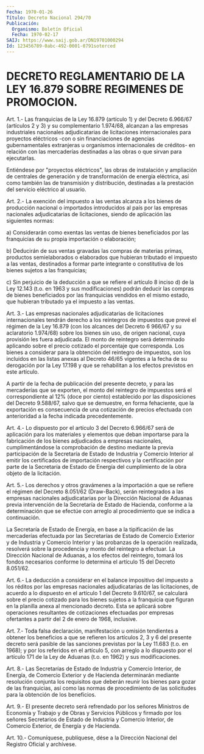 ```yaml
---
Fecha: 1970-01-26
Título: Decreto Nacional 294/70
Publicación:
  Organismo: Boletín Oficial
  Fecha: 1970-02-17
SAIJ: https://www.saij.gob.ar/DN19701000294
Id: 123456789-0abc-492-0001-0791soterced
---
```

# DECRETO REGLAMENTARIO DE LA LEY 16.879 SOBRE REGIMENES DE PROMOCION.

<a id="1"></a>
Art.  1.-  Las franquicias de la Ley 16.879 (artículo 1) y del Decreto 6.966/67  (artículos  2  y 3) y su complementario 1.974/68, alcanzan a las empresas industriales  nacionales  adjudicatarias de licitaciones internacionales para proyectos eléctricos  -con  o sin financiaciones    de    agencias    gubernamentales  extranjeras  u organismos  internacionales  de  créditos-   en  relación  con  las mercaderías destinadas a las obras o que sirvan  para  ejecutarlas.

Entiéndese  por "proyectos eléctricos", las obras de instalación  y ampliación de  centrales  de  generación  y  de  transformación  de energía    eléctrica,   así  como  también  las  de  transmisión  y distribución, destinadas  a la prestación del servicio eléctrico al usuario.

<a id="2"></a>
Art.  2.-  La exención del impuesto a las ventas alcanza a los bienes de producción  nacional  o  importados  introducidos al país por las empresas nacionales adjudicatarias de licitaciones,  siendo de aplicación las siguientes normas:

a) Considerarán como exentas las ventas de bienes beneficiados  por las  franquicias  de  su  propia  importación  o  elaboración;

b)  Deducirán  de  sus  ventas  gravadas  las  compras de  materias primas,   productos  semielaborados  o  elaborados  que    hubieran tributado  el  impuesto  a  las  ventas,  destinados a formar parte integrante o constitutiva de los bienes sujetos  a las franquicias;

c)  Sin perjuicio de la deducción a que se refiere  el  artículo  8 inciso  d)  de  la  Ley  12.143 (t.o. en 1963 y sus modificaciones) podrán  deducir  las  compras    de  bienes  beneficiados  por  las franquicias vendidos en el mismo estado,  que hubieran tributado ya el impuesto a las ventas.

<a id="3"></a>
Art. 3.- Las empresas nacionales adjudicatarias de licitaciones internacionales  tendrán  derecho a los reintegros de impuestos que prevé el régimen de la Ley  16.879  (con los alcances del Decreto 6 966/67 y su aclaratorio 1.974/68) sobre  los  bienes  sin  uso,  de origen  nacional,  cuya provisión les fuera adjudicada. El monto de reintegro será determinado  aplicando  sobre  el precio cotizado el porcentaje  que  corresponda.  Los  bienes  a  considerar  para  la obtención  del  reintegro  de impuestos, son los incluidos  en  las listas  anexas  al  Decreto  46/65   vigentes  a  la  fecha  de  su derogación por la Ley 17.198 y que se  rehabilitan  a  los  efectos previstos en este artículo.

A  partir  de  la fecha de publicación del presente decreto, y para las  mercaderías  que  se  exporten,  el  monto  del  reintegro  de impuestos   será  el  correspondiente  al  12%  (doce  por  ciento) establecido  por  las disposiciones del Decreto 9.588/67, salvo que se  demuestre,  en  forma    fehaciente,   que  la  exportación  es consecuencia de una cotización de precios efectuada con anterioridad a la fecha indicada precedentemente.

<a id="4"></a>
Art.  4.-  Lo dispuesto por el artículo 3 del Decreto 6.966/67 será de aplicación  para  los  materiales  y  elementos  que  deban importarse   para  la  fabricación  de  los  bienes  adjudicados  a empresas nacionales,  cumplimentándose  la  comprobación de destino mediante  la  previa participación de la Secretaría  de  Estado  de Industria  y  Comercio  Interior  al  emitir  los  certificados  de importación  respectivos   y  la  certificación  por  parte  de  la Secretaría de Estado de Energía  del cumplimiento de la obra objeto de la licitación.

<a id="5"></a>
Art. 5.- Los derechos y otros gravámenes a la importación a que se refiere  el  régimen  del  Decreto  8.051/62  (Draw-Back), serán reintegrados  a  las  empresas  nacionales  adjudicatarias  por  la Dirección Nacional de Aduanas previa intervención  de la Secretaría de Estado de Hacienda, conforme a la determinación que  se  efectúe con  arreglo  al  procedimiento  que se indica a continuación.

La Secretaría de Estado de Energía,  en  base  a la tipificación de las  mercaderías  efectuada  por  las  Secretarías  de   Estado  de Comercio  Exterior  y  de  Industria  y  Comercio  Interior  y  las probanzas de la operación realizada, resolverá sobre la procedencia   y  monto  del  reintegro  a  efectuar.  La  Dirección Nacional de Aduanas,  a  los  efectos  del  reintegro,  tomará  los fondos  necesarios conforme lo determina el artículo 15 del Decreto 8.051/62.

<a id="6"></a>
Art. 6.- La deducción a considerar en el balance impositivo del impuesto  a  los réditos por las empresas nacionales adjudicatarias de las licitaciones,  de  acuerdo  a  lo dispuesto en el artículo 1 del Decreto 9.610/67, se calculará sobre  el  precio  cotizado para los  bienes  sujetos  a  la  franquicia  que figuran en la planilla anexa  al  mencionado decreto. Esta se aplicará  sobre  operaciones resultantes  de  cotizaciones  efectuadas por empresas ofertantes a partir del 2 de enero de 1968, inclusive.

<a id="7"></a>
Art.  7.-  Toda  falsa  declaración,  manifestación  u omisión tendientes   a  obtener  los  beneficios  a  que  se  refieren  los artículos 2,  3  y  6  del  presente  decreto  será  pasible de las sanciones  previstas por la Ley 11.683 (t.o. en 1968);  y  por  los referidos en  el  artículo  5,  con  arreglo  a lo dispuesto por el artículo 171 de la Ley de Aduanas (t.o. en 1962) y sus modificaciones.

<a id="8"></a>
Art.  8.-  Las  Secretarías  de Estado de Industria y Comercio Interior,  de  Energía,  de  Comercio  Exterior    y   de  Hacienda determinarán  mediante  resolución  conjunta  los  requisitos   que deberán  reunir  los bienes para gozar de las franquicias, así como las normas de procedimiento  de  las  solicitudes para la obtención de los beneficios.

<a id="9"></a>
Art.  9.-  El presente decreto será refrendado por los señores Ministros de Economía  y  Trabajo y de Obras y Servicios Públicos y firmado  por  los señores Secretarios  de  Estado  de  Industria  y Comercio Interior,  de Comercio Exterior, de Energía y de Hacienda.

<a id="10"></a>
Art. 10.- Comuníquese, publíquese, dése a la Dirección Nacional del Registro Oficial y archívese.